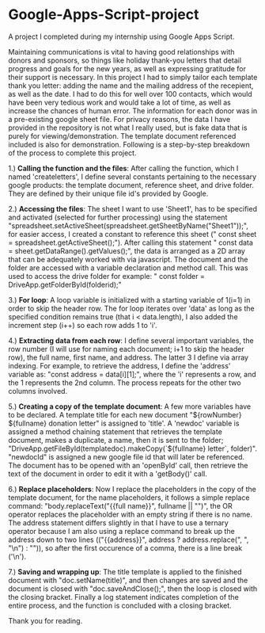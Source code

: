 # Google-Apps-Script-project
A project I completed during my internship using Google Apps Script.

Maintaining communications is vital to having good relationships with donors and sponsors, so things like holiday thank-you letters that detail 
progress and goals for the new years, as well as expressing gratitude for their support is necessary. In this project I had to simply tailor each template thank you letter: adding the name and the mailing address of the recepient, as well as the date. I had to do this for well over 100 contacts, which would have been very tedious work and would take a lot of time, as well as increase the chances of human error. The information for each donor was in a pre-existing google sheet file. For privacy reasons, the data I have provided in the repository is not what I really used, but is fake data that is purely for viewing/demonstration. The template document referenced included is also for demonstration. Following is a step-by-step breakdown of the process to complete this project. 

1.) **Calling the function and the files**: After calling the function, which I named 'createletters', I define several constants pertaining to the necessary google products: the template document, reference sheet, and drive folder. They are defined by their unique file id's provided by Google. 

2.) **Accessing the files**: The sheet I want to use 'Sheet1', has to be specified and activated (selected for further processing) using the statement "spreadsheet.setActiveSheet(spreadsheet.getSheetByName("Sheet1"));", for easier access, I created a constant to reference this sheet ("  const sheet = spreadsheet.getActiveSheet();"). After calling this statement "  const data = sheet.getDataRange().getValues();", the data is arranged as a 2D array that can be adequately worked with via javascript. The document and the folder are accessed with a variable declaration and method call. This was used to access the drive folder for example: "  const folder = DriveApp.getFolderById(folderid);"

3.) **For loop**: A loop variable is initialized with a starting variable of 1(i=1) in order to skip the header row. The for loop iterates over 'data' as long as the specified condition remains true (that i < data.length), I also added the increment step (i++) so each row adds 1 to 'i'. 

4.) **Extracting data from each row**: I define several important variables, the row number (I will use for naming each document; i+1 to skip the header row), the full name, first name, and address. The latter 3 I define via array indexing. For example, to retrieve the address, I define the 'address' variable as: "const address = data[i][1];", where the 'i' represents a row, and the 1 represents the 2nd column. The process repeats for the other two columns involved.

5.) **Creating a copy of the template document**: A few more variables have to be declared. A template title for each new document "${rowNumber} ${fullname} donation letter" is assigned to 'title'. A 'newdoc' variable is assigned a method chaining statement that retrieves the template document, makes a duplicate, a name, then it is sent to the folder; "DriveApp.getFileById(templatedoc).makeCopy(`${fullname} letter`, folder)". "newdocId" is assigned a new google file id that will later be referenced. The document has to be opened with an 'openById' call, then retrieve the text of the document in order to edit it with a 'getBody()' call. 

6.) **Replace placeholders**: Now I replace the placeholders in the copy of the template document, for the name placeholders, it follows a simple replace command: "body.replaceText("{{full name}}", fullname || "")", the OR operator replaces the placeholder with an empty string if there is no name. The address statement differs slightly in that I have to use a ternary operator because I am also using a replace command to break up the address down to two lines (("{{address}}", address ? address.replace(", ", "\n") : "")), so after the first occurence of a comma, there is a line break ('\n'). 

7.) **Saving and wrapping up**: The title template is applied to the finished document with "doc.setName(title)", and then changes are saved and the document is closed with "doc.saveAndClose();", then the loop is closed with the closing bracket. Finally a log statement indicates completion of the entire process, and the function is concluded with a closing bracket. 

Thank you for reading. 
   


